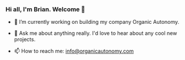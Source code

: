 ### Hi all, I'm Brian. Welcome 👋


- 🔭 I’m currently working on building my company Organic Autonomy.

- 💬 Ask me about anything really. I'd love to hear about any cool new projects.

- 📫 How to reach me: info@organicautonomy.com
